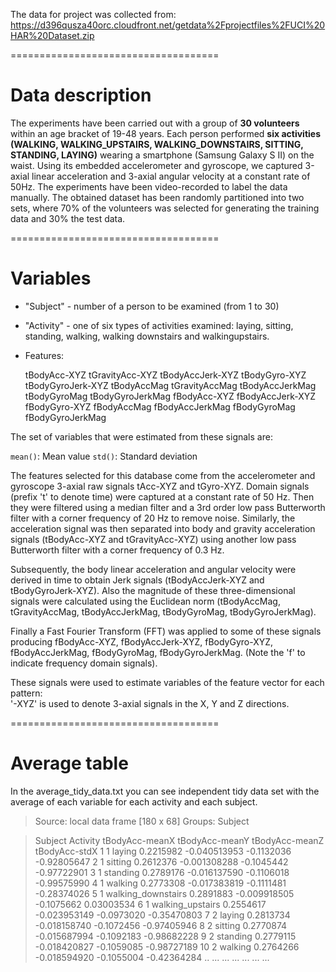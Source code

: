 The data for project was collected from: https://d396qusza40orc.cloudfront.net/getdata%2Fprojectfiles%2FUCI%20HAR%20Dataset.zip

====================================
# Data description

The experiments have been carried out with a group of **30 volunteers** within an age bracket of 19-48 years. Each person performed **six activities (WALKING, WALKING_UPSTAIRS, WALKING_DOWNSTAIRS, SITTING, STANDING, LAYING)** wearing a smartphone (Samsung Galaxy S II) on the waist. Using its embedded accelerometer and gyroscope, we captured 3-axial linear acceleration and 3-axial angular velocity at a constant rate of 50Hz. The experiments have been video-recorded to label the data manually. The obtained dataset has been randomly partitioned into two sets, where 70% of the volunteers was selected for generating the training data and 30% the test data. 

====================================
# Variables

* "Subject" - number of a person to be examined (from 1 to 30)
* "Activity" - one of six types of activities examined: laying, sitting, standing, walking, walking downstairs and walkingupstairs.
* Features:

    tBodyAcc-XYZ
    tGravityAcc-XYZ
    tBodyAccJerk-XYZ
    tBodyGyro-XYZ
    tBodyGyroJerk-XYZ
    tBodyAccMag
    tGravityAccMag
    tBodyAccJerkMag
    tBodyGyroMag
    tBodyGyroJerkMag
    fBodyAcc-XYZ
    fBodyAccJerk-XYZ
    fBodyGyro-XYZ
    fBodyAccMag
    fBodyAccJerkMag
    fBodyGyroMag
    fBodyGyroJerkMag   

The set of variables that were estimated from these signals are: 

`mean()`: Mean value
`std()`: Standard deviation

The features selected for this database come from the accelerometer and gyroscope 3-axial raw signals tAcc-XYZ and tGyro-XYZ. Domain signals (prefix 't' to denote time) were captured at a constant rate of 50 Hz. Then they were filtered using a median filter and a 3rd order low pass Butterworth filter with a corner frequency of 20 Hz to remove noise. Similarly, the acceleration signal was then separated into body and gravity acceleration signals (tBodyAcc-XYZ and tGravityAcc-XYZ) using another low pass Butterworth filter with a corner frequency of 0.3 Hz.

Subsequently, the body linear acceleration and angular velocity were derived in time to obtain Jerk signals (tBodyAccJerk-XYZ and tBodyGyroJerk-XYZ). Also the magnitude of these three-dimensional signals were calculated using the Euclidean norm (tBodyAccMag, tGravityAccMag, tBodyAccJerkMag, tBodyGyroMag, tBodyGyroJerkMag). 

Finally a Fast Fourier Transform (FFT) was applied to some of these signals producing fBodyAcc-XYZ, fBodyAccJerk-XYZ, fBodyGyro-XYZ, fBodyAccJerkMag, fBodyGyroMag, fBodyGyroJerkMag. (Note the 'f' to indicate frequency domain signals). 

These signals were used to estimate variables of the feature vector for each pattern:  
'-XYZ' is used to denote 3-axial signals in the X, Y and Z directions. 

====================================

# Average table

In the average_tidy_data.txt you can see independent tidy data set with the average of each variable for each activity and each subject.

>Source: local data frame [180 x 68]
> Groups: Subject

>   Subject           Activity tBodyAcc-meanX tBodyAcc-meanY tBodyAcc-meanZ tBodyAcc-stdX
>1        1             laying      0.2215982   -0.040513953     -0.1132036   -0.92805647
>2        1            sitting      0.2612376   -0.001308288     -0.1045442   -0.97722901
>3        1           standing      0.2789176   -0.016137590     -0.1106018   -0.99575990
>4        1            walking      0.2773308   -0.017383819     -0.1111481   -0.28374026
>5        1 walking_downstairs      0.2891883   -0.009918505     -0.1075662    0.03003534
>6        1   walking_upstairs      0.2554617   -0.023953149     -0.0973020   -0.35470803
>7        2             laying      0.2813734   -0.018158740     -0.1072456   -0.97405946
>8        2            sitting      0.2770874   -0.015687994     -0.1092183   -0.98682228
>9        2           standing      0.2779115   -0.018420827     -0.1059085   -0.98727189
>10       2            walking      0.2764266   -0.018594920     -0.1055004   -0.42364284
>..     ...                ...            ...            ...            ...           ...